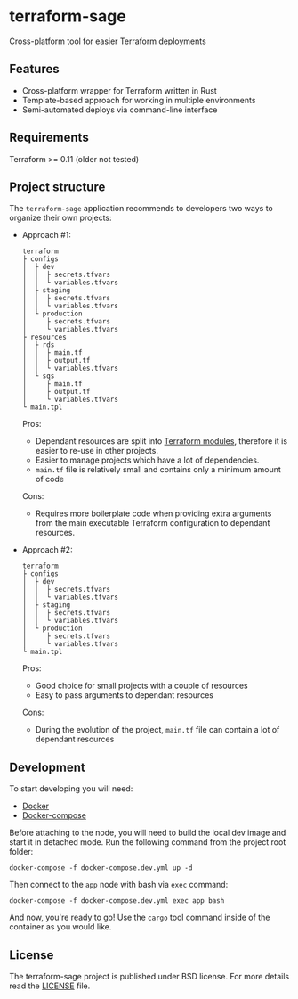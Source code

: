 # terraform-sage

Cross-platform tool for easier Terraform deployments

## Features

- Cross-platform wrapper for Terraform written in Rust
- Template-based approach for working in multiple environments
- Semi-automated deploys via command-line interface

## Requirements

Terraform >= 0.11 (older not tested)

## Project structure

The `terraform-sage` application recommends to developers two ways to organize their own projects:

- Approach #1:

  ```
  terraform
  ├ configs
  │  ├ dev
  │  │  ├ secrets.tfvars
  │  │  └ variables.tfvars
  │  ├ staging
  │  │  ├ secrets.tfvars
  │  │  └ variables.tfvars
  │  └ production
  │     ├ secrets.tfvars
  │     └ variables.tfvars
  ├ resources
  │  ├ rds
  │  │  ├ main.tf
  │  │  ├ output.tf
  │  │  └ variables.tfvars
  │  └ sqs
  │     ├ main.tf
  │     ├ output.tf
  │     └ variables.tfvars
  └ main.tpl
  ```

  Pros:

  - Dependant resources are split into [Terraform modules](https://www.terraform.io/docs/configuration/modules.html), therefore it is easier to re-use in other projects.
  - Easier to manage projects which have a lot of dependencies.
  - `main.tf` file is relatively small and contains only a minimum amount of code

  Cons:

  - Requires more boilerplate code when providing extra arguments from the main executable Terraform configuration to dependant resources.

- Approach #2:

  ```
  terraform
  ├ configs
  │  ├ dev
  │  │  ├ secrets.tfvars
  │  │  └ variables.tfvars
  │  ├ staging
  │  │  ├ secrets.tfvars
  │  │  └ variables.tfvars
  │  └ production
  │     ├ secrets.tfvars
  │     └ variables.tfvars
  └ main.tpl
  ```

  Pros:

  - Good choice for small projects with a couple of resources
  - Easy to pass arguments to dependant resources

  Cons:

  - During the evolution of the project, `main.tf` file can contain a lot of dependant resources

## Development

To start developing you will need:

- [Docker](https://docs.docker.com/install/)
- [Docker-compose](https://docs.docker.com/compose/install/)

Before attaching to the node, you will need to build the local dev image and start it in detached mode. Run the following command from the project root folder:

```
docker-compose -f docker-compose.dev.yml up -d
```

Then connect to the `app` node with bash via `exec` command:

```
docker-compose -f docker-compose.dev.yml exec app bash
```

And now, you're ready to go! Use the `cargo` tool command inside of the container as you would like.

## License

The terraform-sage project is published under BSD license. For more details read the [LICENSE](https://github.com/Relrin/terraform-sage/blob/master/LICENSE) file.
